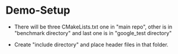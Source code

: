 # Demo-Setup
- There will be three CMakeLists.txt
  one in "main repo", other is in "benchmark directory" and last one is in "google_test directory"

- Create "include directory"  and place header files in that folder.

